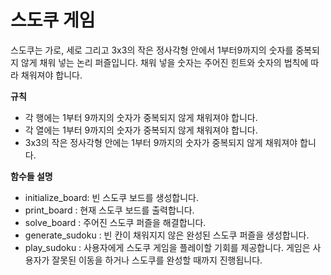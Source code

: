 
# 스도쿠 게임

스도쿠는 가로, 세로 그리고 3x3의 작은 정사각형 안에서 1부터9까지의 숫자를 중복되지 않게 채워 넣는 논리 퍼즐입니다. 채워 넣을 숫자는 주어진 힌트와 숫자의 법칙에 따라 채워져야 합니다.

**규칙**
- 각 행에는 1부터 9까지의 숫자가 중복되지 않게 채워져야 합니다.
- 각 열에는 1부터 9까지의 숫자가 중복되지 않게 채워져야 합니다.
- 3x3의 작은 정사각형 안에는 1부터 9까지의 숫자가 중복되지 않게 채워져야 합니다.

**함수들 설명**
- initialize_board: 빈 스도쿠 보드를 생성합니다.
- print_board : 현재 스도쿠 보드를 출력합니다.
- solve_board : 주어진 스도쿠 퍼즐을 해결합니다.
- generate_sudoku : 빈 칸이 채워지지 않은 완성된 스도쿠 퍼즐을 생성합니다.
- play_sudoku : 사용자에게 스도쿠 게임을 플레이할 기회를 제공합니다. 게임은 사용자가 잘못된 이동을 하거나 스도쿠를 완성할 때까지 진행됩니다.
